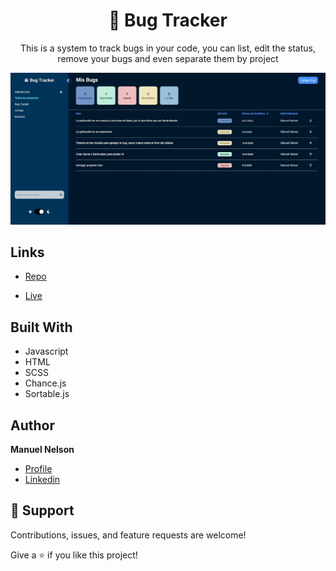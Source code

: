 <h1 align="center">🐞 Bug Tracker</h1>

<p align="center">This is a system to track bugs in your code, you can list, edit the status, remove your bugs and even separate them by project</p>

![](/screenshot.JPG)

## Links

- [Repo](https://github.com/ManuelNelson7/bug-tracker)

- [Live](https://bugtracker-manuel.netlify.app/)

## Built With

- Javascript
- HTML
- SCSS
- Chance.js
- Sortable.js

## Author

**Manuel Nelson**

- [Profile](https://github.com/ManuelNelson7 "Manuel Nelson")
- [Linkedin](https://www.linkedin.com/in/manuelnelson7/ "Hi!")

## 🤝 Support

Contributions, issues, and feature requests are welcome!

Give a ⭐️ if you like this project!
